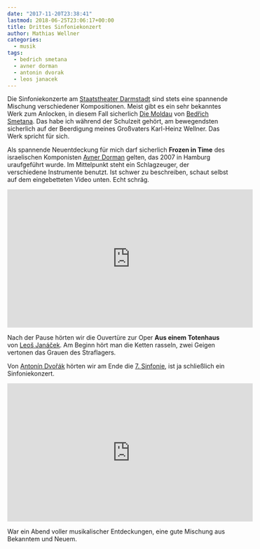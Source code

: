 ```yaml
---
date: "2017-11-20T23:38:41"
lastmod: 2018-06-25T23:06:17+00:00
title: Drittes Sinfoniekonzert
author: Mathias Wellner
categories:
  - musik
tags:
  - bedrich smetana
  - avner dorman
  - antonin dvorak
  - leos janacek
---
```

Die Sinfoniekonzerte am [Staatstheater Darmstadt](https://www.staatstheater-darmstadt.de/) sind stets eine spannende Mischung verschiedener Kompositionen. Meist gibt es ein sehr bekanntes Werk zum Anlocken, in diesem Fall sicherlich [Die Moldau](https://de.wikipedia.org/wiki/Mein_Vaterland) von [Bedřich Smetana](https://de.wikipedia.org/wiki/Bed%C5%99ich_Smetana). Das habe ich während der Schulzeit gehört, am bewegendsten sicherlich auf der Beerdigung meines Großvaters Karl-Heinz Wellner. Das Werk spricht für sich. 

Als spannende Neuentdeckung für mich darf sicherlich **Frozen in Time** des israelischen Komponisten [Avner Dorman](https://de.wikipedia.org/wiki/Avner_Dorman) gelten, das 2007 in Hamburg uraufgeführt wurde. Im Mittelpunkt steht ein Schlagzeuger, der verschiedene Instrumente benutzt. Ist schwer zu beschreiben, schaut selbst auf dem eingebetteten Video unten. Echt schräg.

<iframe width="560" height="315" src="https://www.youtube.com/embed/9GsUbkMsWik?rel=0" frameborder="0" allowfullscreen></iframe>

Nach der Pause hörten wir die Ouvertüre zur Oper **Aus einem Totenhaus** von [Leoš Janáček](https://de.wikipedia.org/wiki/Leo%C5%A1_Jan%C3%A1%C4%8Dek). Am Beginn hört man die Ketten rasseln, zwei Geigen vertonen das Grauen des Straflagers. 

Von [Antonín Dvořák](https://de.wikipedia.org/wiki/Anton%C3%ADn_Dvo%C5%99%C3%A1k) hörten wir am Ende die [7. Sinfonie](https://de.wikipedia.org/wiki/7._Sinfonie_(Dvo%C5%99%C3%A1k)), ist ja schließlich ein Sinfoniekonzert.

<iframe width="560" height="315" src="https://www.youtube.com/embed/YwD7JcpRe0w?rel=0" frameborder="0" allowfullscreen></iframe>

War ein Abend voller musikalischer Entdeckungen, eine gute Mischung aus Bekanntem und Neuem. 